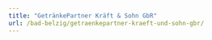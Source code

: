 ```yaml
---
title: "GetränkePartner Kräft & Sohn GbR"
url: /bad-belzig/getraenkepartner-kraeft-und-sohn-gbr/
---
```

